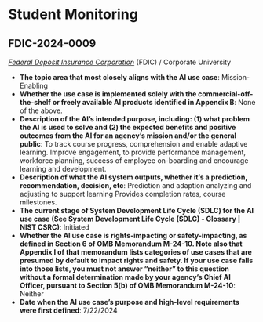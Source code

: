 # Student Monitoring
## FDIC-2024-0009
_[Federal Deposit Insurance Corporation](<../3_agency/Federal Deposit Insurance Corporation.md>)_ (FDIC) / Corporate University


+ **The topic area that most closely aligns with the AI use case**: Mission-Enabling
+ **Whether the use case is implemented solely with the commercial-off-the-shelf or freely available AI products identified in Appendix B**: None of the above.
+ **Description of the AI’s intended purpose, including: (1) what problem the AI is used to solve and (2) the expected benefits and positive outcomes from the AI for an agency’s mission and/or the general public**: To track course progress, comprehension and enable adaptive learning. Improve engagement, to provide performance management, workforce planning, success of employee on-boarding and encourage learning and development.
+ **Description of what the AI system outputs, whether it’s a prediction, recommendation, decision, etc**: Prediction and adaption analyzing and adjusting to support learning 
Provides completion rates, course milestones.
+ **The current stage of System Development Life Cycle (SDLC) for the AI use case (See System Development Life Cycle (SDLC) - Glossary | NIST CSRC)**: Initiated
+ **Whether the AI use case is rights-impacting or safety-impacting, as defined in Section 6 of OMB Memorandum M-24-10. Note also that Appendix I of that memorandum lists categories of use cases that are presumed by default to impact rights and safety. If your use case falls into those lists, you must not answer “neither” to this question without a formal determination made by your agency’s Chief AI Officer, pursuant to Section 5(b) of OMB Memorandum M-24-10**: Neither
+ **Date when the AI use case’s purpose and high-level requirements were first defined**: 7/22/2024